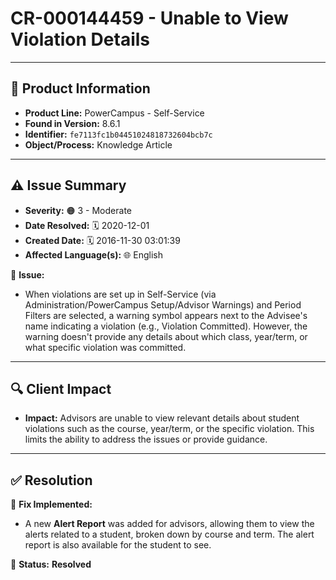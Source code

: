 # CR-000144459 - Unable to View Violation Details  

---

## 📌 Product Information  
- **Product Line:** PowerCampus - Self-Service  
- **Found in Version:** 8.6.1  
- **Identifier:** `fe7113fc1b04451024818732604bcb7c`  
- **Object/Process:** Knowledge Article  

---

## ⚠️ Issue Summary  
- **Severity:** 🟠 3 - Moderate  
- **Date Resolved:** 🗓️ 2020-12-01  
- **Created Date:** 🗓️ 2016-11-30 03:01:39  
- **Affected Language(s):** 🌐 English  

🔹 **Issue:**  
- When violations are set up in Self-Service (via Administration/PowerCampus Setup/Advisor Warnings) and Period Filters are selected, a warning symbol appears next to the Advisee's name indicating a violation (e.g., Violation Committed). However, the warning doesn't provide any details about which class, year/term, or what specific violation was committed.

---

## 🔍 Client Impact  
- **Impact:** Advisors are unable to view relevant details about student violations such as the course, year/term, or the specific violation. This limits the ability to address the issues or provide guidance.

---

## ✅ Resolution  
🔧 **Fix Implemented:**  
- A new **Alert Report** was added for advisors, allowing them to view the alerts related to a student, broken down by course and term. The alert report is also available for the student to see.

🚀 **Status:** **Resolved**
